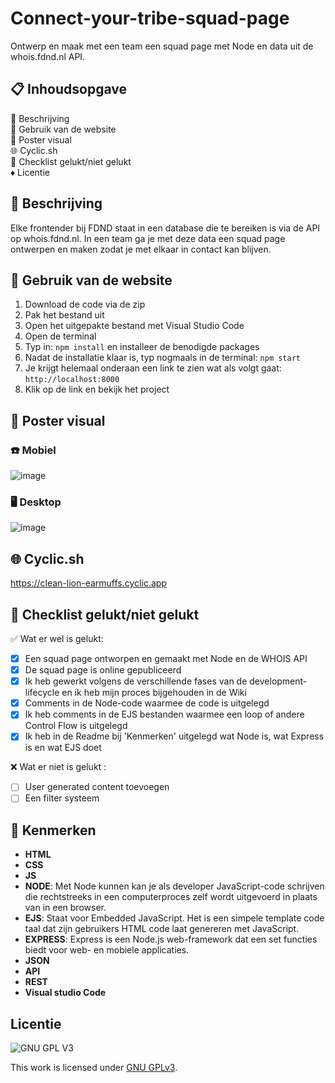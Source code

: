 # Connect-your-tribe-squad-page
Ontwerp en maak met een team een squad page met Node en data uit de whois.fdnd.nl API.

## 📋 Inhoudsopgave 
💬 Beschrijving <br>
🔖 Gebruik van de website<br>
📸 Poster visual<br>
🌐 Cyclic.sh <br>
📑 Checklist gelukt/niet gelukt <br>
♦️ Licentie

## 💬 Beschrijving
Elke frontender bij FDND staat in een database die te bereiken is via de API op whois.fdnd.nl. In een team ga je met deze data een squad page ontwerpen en maken zodat je met elkaar in contact kan blijven.

## 🔖 Gebruik van de website
1. Download de code via de zip
2. Pak het bestand uit
3. Open het uitgepakte bestand met Visual Studio Code
4. Open de terminal
5. Typ in: `npm install` en installeer de benodigde packages
6. Nadat de installatie klaar is, typ nogmaals in de terminal: `npm start`
7. Je krijgt helemaal onderaan een link te zien wat als volgt gaat: `http://localhost:8000`
8. Klik op de link en bekijk het project

 ## 📸 Poster visual
 ### :phone: Mobiel
![image](https://user-images.githubusercontent.com/112861033/220910998-ea8d6e0d-dfda-4009-a8ba-cfa24eaf7f67.png)

 ### 🖥️ Desktop
![image](https://user-images.githubusercontent.com/112861033/220911073-f3b43418-7d04-41c6-9336-9020d44d0bca.png)

## 🌐 Cyclic.sh 
https://clean-lion-earmuffs.cyclic.app

## 📑 Checklist gelukt/niet gelukt 
✅ Wat er wel is gelukt:
- [x] Een squad page ontworpen en gemaakt met Node en de WHOIS API
- [x] De squad page is online gepubliceerd
- [x] Ik heb gewerkt volgens de verschillende fases van de development-lifecycle en ik heb mijn proces bijgehouden in de Wiki
- [x] Comments in de Node-code waarmee de code is uitgelegd
- [x] Ik heb comments in de EJS bestanden waarmee een loop of andere Control Flow is uitgelegd
- [x] Ik heb in de Readme bij 'Kenmerken' uitgelegd wat Node is, wat Express is en wat EJS doet

❌ Wat er niet is gelukt :
- [ ] User generated content toevoegen
- [ ] Een filter systeem

## :100: Kenmerken
* **HTML**
* **CSS**
* **JS**
* **NODE**: Met Node kunnen kan je als developer JavaScript-code schrijven die rechtstreeks in een computerproces zelf wordt uitgevoerd in plaats van in een browser.
* **EJS**: Staat voor Embedded JavaScript. Het is een simpele template code taal dat zijn gebruikers HTML code laat genereren met JavaScript. 
* **EXPRESS**: Express is een Node.js web-framework dat een set functies biedt voor web- en mobiele applicaties.
* **JSON**
* **API**
* **REST**
* **Visual studio Code**

## Licentie

![GNU GPL V3](https://www.gnu.org/graphics/gplv3-127x51.png)

This work is licensed under [GNU GPLv3](./LICENSE).
